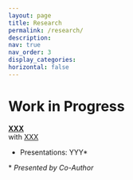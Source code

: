 ```yaml
---
layout: page
title: Research
permalink: /research/
description: 
nav: true
nav_order: 3
display_categories: 
horizontal: false
---
```


# Work in Progress
**[XXX](https://google.com)**  
with [XXX](https://google.com)
- Presentations: YYY\*


\* *Presented by Co-Author*

